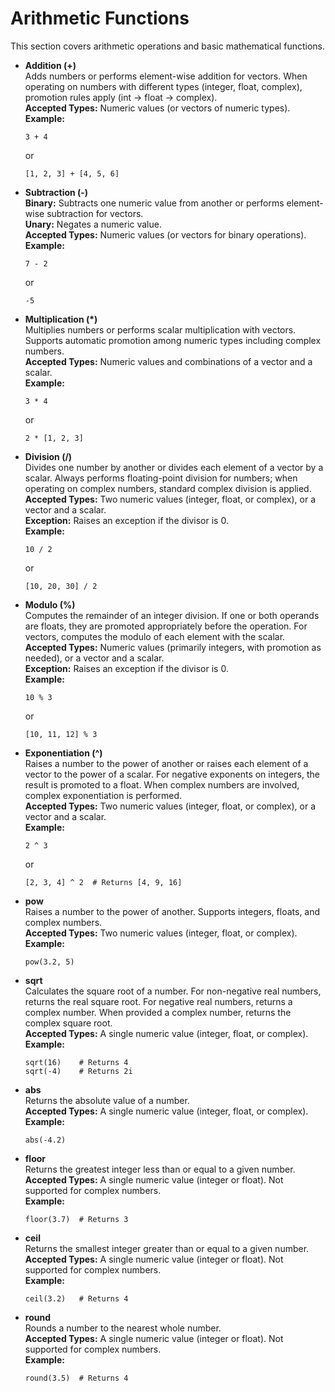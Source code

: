 # Arithmetic Functions

This section covers arithmetic operations and basic mathematical functions.

- **Addition (+)**  
  Adds numbers or performs element-wise addition for vectors. When operating on numbers with different types (integer, float, complex), promotion rules apply (int → float → complex).  
  **Accepted Types:** Numeric values (or vectors of numeric types).  
  **Example:** 
  ```bm
  3 + 4
  ```
  or
  ```bm
  [1, 2, 3] + [4, 5, 6]
  ```

- **Subtraction (-)**  
  **Binary:** Subtracts one numeric value from another or performs element-wise subtraction for vectors.  
  **Unary:** Negates a numeric value.  
  **Accepted Types:** Numeric values (or vectors for binary operations).  
  **Example:** 
  ```bm
  7 - 2
  ```
  or
  ```bm
  -5
  ```

- **Multiplication (*)**  
  Multiplies numbers or performs scalar multiplication with vectors. Supports automatic promotion among numeric types including complex numbers.  
  **Accepted Types:** Numeric values and combinations of a vector and a scalar.  
  **Example:** 
  ```bm
  3 * 4
  ```
  or
  ```bm
  2 * [1, 2, 3]
  ```

- **Division (/)**  
  Divides one number by another or divides each element of a vector by a scalar. Always performs floating-point division for numbers; when operating on complex numbers, standard complex division is applied.  
  **Accepted Types:** Two numeric values (integer, float, or complex), or a vector and a scalar.  
  **Exception:** Raises an exception if the divisor is 0.  
  **Example:** 
  ```bm
  10 / 2
  ```
  or
  ```bm
  [10, 20, 30] / 2
  ```

- **Modulo (%)**  
  Computes the remainder of an integer division. If one or both operands are floats, they are promoted appropriately before the operation. For vectors, computes the modulo of each element with the scalar.  
  **Accepted Types:** Numeric values (primarily integers, with promotion as needed), or a vector and a scalar.  
  **Exception:** Raises an exception if the divisor is 0.  
  **Example:** 
  ```bm
  10 % 3
  ```
  or
  ```bm
  [10, 11, 12] % 3
  ```

- **Exponentiation (^)**  
  Raises a number to the power of another or raises each element of a vector to the power of a scalar. For negative exponents on integers, the result is promoted to a float. When complex numbers are involved, complex exponentiation is performed.  
  **Accepted Types:** Two numeric values (integer, float, or complex), or a vector and a scalar.  
  **Example:** 
  ```bm
  2 ^ 3
  ```
  or
  ```bm
  [2, 3, 4] ^ 2  # Returns [4, 9, 16]
  ```

- **pow**  
  Raises a number to the power of another. Supports integers, floats, and complex numbers.  
  **Accepted Types:** Two numeric values (integer, float, or complex).  
  **Example:**  
  ```bm
  pow(3.2, 5)
  ```

- **sqrt**  
  Calculates the square root of a number. For non-negative real numbers, returns the real square root. For negative real numbers, returns a complex number. When provided a complex number, returns the complex square root.  
  **Accepted Types:** A single numeric value (integer, float, or complex).  
  **Example:** 
  ```bm
  sqrt(16)    # Returns 4
  sqrt(-4)    # Returns 2i
  ```

- **abs**  
  Returns the absolute value of a number.  
  **Accepted Types:** A single numeric value (integer, float, or complex).  
  **Example:** 
  ```bm
  abs(-4.2)
  ```

- **floor**  
  Returns the greatest integer less than or equal to a given number.  
  **Accepted Types:** A single numeric value (integer or float). Not supported for complex numbers.  
  **Example:** 
  ```bm
  floor(3.7)  # Returns 3
  ```

- **ceil**  
  Returns the smallest integer greater than or equal to a given number.  
  **Accepted Types:** A single numeric value (integer or float). Not supported for complex numbers.  
  **Example:** 
  ```bm
  ceil(3.2)   # Returns 4
  ```

- **round**  
  Rounds a number to the nearest whole number.  
  **Accepted Types:** A single numeric value (integer or float). Not supported for complex numbers.  
  **Example:** 
  ```bm
  round(3.5)  # Returns 4
  ```
